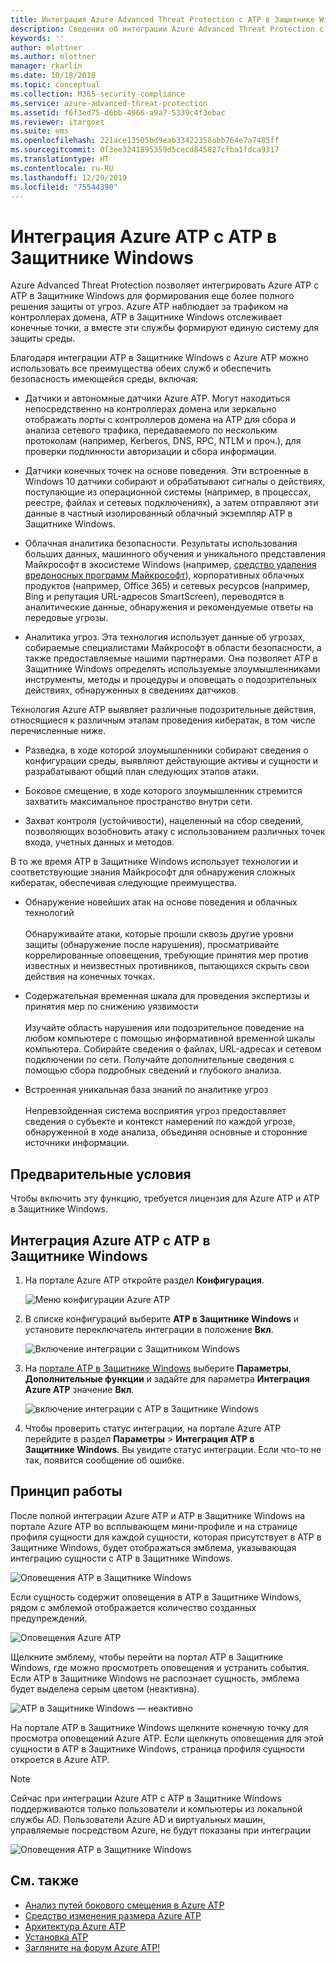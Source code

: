 ```yaml
---
title: Интеграция Azure Advanced Threat Protection с ATP в Защитнике Windows | Документы Майкрософт
description: Сведения об интеграции Azure Advanced Threat Protection с ATP в Защитнике Windows для полной поддержки обнаружения угроз
keywords: ''
author: mlottner
ms.author: mlottner
manager: rkarlin
ms.date: 10/18/2018
ms.topic: conceptual
ms.collection: M365-security-compliance
ms.service: azure-advanced-threat-protection
ms.assetid: f6f3ed75-d6bb-4966-a9a7-5339c4f3ebac
ms.reviewer: itargoet
ms.suite: ems
ms.openlocfilehash: 221ace13505bd9eab33422358abb764e7a7485ff
ms.sourcegitcommit: 0f3ee3241895359d5cecd845827cfba1fdca9317
ms.translationtype: HT
ms.contentlocale: ru-RU
ms.lasthandoff: 12/29/2019
ms.locfileid: "75544390"
---
```

# <a name="integrate-azure-atp-with-windows-defender-atp"></a>Интеграция Azure ATP с ATP в Защитнике Windows

Azure Advanced Threat Protection позволяет интегрировать Azure ATP с ATP в Защитнике Windows для формирования еще более полного решения защиты от угроз. Azure ATP наблюдает за трафиком на контроллерах домена, ATP в Защитнике Windows отслеживает конечные точки, а вместе эти службы формируют единую систему для защиты среды.

Благодаря интеграции ATP в Защитнике Windows с Azure ATP можно использовать все преимущества обеих служб и обеспечить безопасность имеющейся среды, включая:

- Датчики и автономные датчики Azure ATP. Могут находиться непосредственно на контроллерах домена или зеркально отображать порты с контроллеров домена на ATP для сбора и анализа сетевого трафика, передаваемого по нескольким протоколам (например, Kerberos, DNS, RPC, NTLM и проч.), для проверки подлинности авторизации и сбора информации. 

-   Датчики конечных точек на основе поведения. Эти встроенные в Windows 10 датчики собирают и обрабатывают сигналы о действиях, поступающие из операционной системы (например, в процессах, реестре, файлах и сетевых подключениях), а затем отправляют эти данные в частный изолированный облачный экземпляр ATP в Защитнике Windows.

- Облачная аналитика безопасности. Результаты использования больших данных, машинного обучения и уникального представления Майкрософт в экосистеме Windows (например, [средство удаления вредоносных программ Майкрософт](https://www.microsoft.com/download/malicious-software-removal-tool-details.aspx)), корпоративных облачных продуктов (например, Office 365) и сетевых ресурсов (например, Bing и репутация URL-адресов SmartScreen), переводятся в аналитические данные, обнаружения и рекомендуемые ответы на передовые угрозы.

- Аналитика угроз. Эта технология использует данные об угрозах, собираемые специалистами Майкрософт в области безопасности, а также предоставляемые нашими партнерами. Она позволяет ATP в Защитнике Windows определять используемые злоумышленниками инструменты, методы и процедуры и оповещать о подозрительных действиях, обнаруженных в сведениях датчиков.

Технология Azure ATP выявляет различные подозрительные действия, относящиеся к различным этапам проведения кибератак, в том числе перечисленные ниже.

- Разведка, в ходе которой злоумышленники собирают сведения о конфигурации среды, выявляют действующие активы и сущности и разрабатывают общий план следующих этапов атаки.

- Боковое смещение, в ходе которого злоумышленник стремится захватить максимальное пространство внутри сети.

- Захват контроля (устойчивости), нацеленный на сбор сведений, позволяющих возобновить атаку с использованием различных точек входа, учетных данных и методов.

В то же время ATP в Защитнике Windows использует технологии и соответствующие знания Майкрософт для обнаружения сложных кибератак, обеспечивая следующие преимущества.

- Обнаружение новейших атак на основе поведения и облачных технологий<br></br>Обнаруживайте атаки, которые прошли сквозь другие уровни защиты (обнаружение после нарушения), просматривайте коррелированные оповещения, требующие принятия мер против известных и неизвестных противников, пытающихся скрыть свои действия на конечных точках.

- Содержательная временная шкала для проведения экспертизы и принятия мер по снижению уязвимости<br></br>Изучайте область нарушения или подозрительное поведение на любом компьютере с помощью информативной временной шкалы компьютера. Собирайте сведения о файлах, URL-адресах и сетевом подключении по сети. Получайте дополнительные сведения с помощью сбора подробных сведений и глубокого анализа.

- Встроенная уникальная база знаний по аналитике угроз<br></br>Непревзойденная система восприятия угроз предоставляет сведения о субъекте и контекст намерений по каждой угрозе, обнаруженной в ходе анализа, объединяя основные и сторонние источники информации.

## <a name="prerequisites"></a>Предварительные условия

Чтобы включить эту функцию, требуется лицензия для Azure ATP и ATP в Защитнике Windows. 


## <a name="how-to-integrate-azure-atp-with-windows-defender-atp"></a>Интеграция Azure ATP с ATP в Защитнике Windows

1. На портале Azure ATP откройте раздел **Конфигурация**. 

    ![Меню конфигурации Azure ATP](./media/atp-configuration-wd.png)
2. В списке конфигураций выберите **ATP в Защитнике Windows** и установите переключатель интеграции в положение **Вкл**. 

    ![Включение интеграции с Защитником Windows](./media/enable-integration.png)


3. На [портале ATP в Защитнике Windows](https://securitycenter.windows.com/preferences/advanced) выберите **Параметры**, **Дополнительные функции** и задайте для параметра **Интеграция Azure ATP** значение **Вкл**. 

    ![включение интеграции с ATP в Защитнике Windows](./media/wd-atp-enable.png)

4. Чтобы проверить статус интеграции, на портале Azure ATP перейдите в раздел **Параметры** > **Интеграция ATP в Защитнике Windows**. Вы увидите статус интеграции. Если что-то не так, появится сообщение об ошибке. 

## <a name="how-it-works"></a>Принцип работы

После полной интеграции Azure ATP и ATP в Защитнике Windows на портале Azure ATP во всплывающем мини-профиле и на странице профиля сущности для каждой сущности, которая присутствует в ATP в Защитнике Windows, будет отображаться эмблема, указывающая интеграцию сущности с ATP в Защитнике Windows. 

 ![Оповещения ATP в Защитнике Windows](./media/profile-alerts-wd.png)

Если сущность содержит оповещения в ATP в Защитнике Windows, рядом с эмблемой отображается количество созданных предупреждений.

 ![Оповещения Azure ATP](./media/atp-integrated-wd-icon-alerts.png)

Щелкните эмблему, чтобы перейти на портал ATP в Защитнике Windows, где можно просмотреть оповещения и устранить события. Если ATP в Защитнике Windows не распознает сущность, эмблема будет выделена серым цветом (неактивна). 

 ![ATP в Защитнике Windows — неактивно](./media/wd-grey.png)

На портале ATP в Защитнике Windows щелкните конечную точку для просмотра оповещений Azure ATP. Если щелкнуть оповещения для этой сущности в ATP в Защитнике Windows, страница профиля сущности откроется в Azure ATP. 
 
 > [!NOTE]
 > Сейчас при интеграции Azure ATP с ATP в Защитнике Windows поддерживаются только пользователи и компьютеры из локальной службы AD. Пользователи Azure AD и виртуальных машин, управляемые посредством Azure, не будут показаны при интеграции 

![Оповещения ATP в Защитнике Windows](./media/wd-atp-alerts.png)


## <a name="see-also"></a>См. также

- [Анализ путей бокового смещения в Azure ATP](use-case-lateral-movement-path.md)
- [Средство изменения размера Azure ATP](https://aka.ms/aatpsizingtool)
- [Архитектура Azure ATP](atp-architecture.md)
- [Установка ATP](install-atp-step1.md)
- [Загляните на форум Azure ATP!](https://aka.ms/azureatpcommunity)

